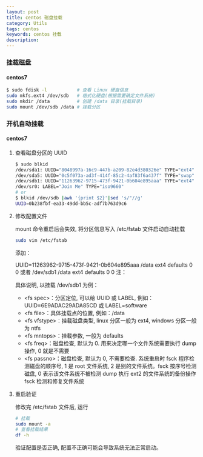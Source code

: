 ```yaml
---
layout: post
title: centos 磁盘挂载
category: Utils
tags: centos
keywords: centos 挂载
description:
---
```


### 挂载磁盘

#### centos7

```bash
$ sudo fdisk -l           # 查看 Linux 硬盘信息
sudo mkfs.ext4 /dev/sdb   # 格式化硬盘(根据需要确定文件系统)
sudo mkdir /data          # 创建 /data 目录(挂载目录)
sudo mount /dev/sdb /data # 挂载分区
```

### 开机自动挂载

#### centos7

1. 查看磁盘分区的 UUID

    ```bash
    $ sudo blkid
    /dev/sda1: UUID="8048997a-16c9-447b-a209-82e4d380326e" TYPE="ext4"
    /dev/sda5: UUID="0c5f073a-ad3f-414f-85c2-4af83f6a437f" TYPE="swap"
    /dev/sdb1: UUID="11263962-9715-473f-9421-0b604e895aaa" TYPE="ext4"
    /dev/sr0: LABEL="Join Me" TYPE="iso9660"
    # or
    $ blkid /dev/sdb |awk '{print $2}'|sed 's/"//g'
    UUID=0b238fbf-ea33-49dd-bb5c-adf7b763d9c6
    ```

2. 修改配置文件

    mount 命令重启后会失效, 将分区信息写入 /etc/fstab 文件启动自动挂载

    ```bash
    sudo vim /etc/fstab
    ```

    添加：

    UUID=11263962-9715-473f-9421-0b604e895aaa /data ext4 defaults 0 0
    或者
    /dev/sdb1     /data      ext4      defaults      0      0
    注：<fs spec> <fs file> <fs vfstype> <fs mntops> <fs freq> <fs passno>

    具体说明, 以挂载 /dev/sdb1 为例：

    - \<fs spec\>：分区定位, 可以给 UUID 或 LABEL, 例如：UUID=6E9ADAC29ADA85CD 或 LABEL=software
    - \<fs file\>：具体挂载点的位置, 例如：/data
    - \<fs vfstype\>：挂载磁盘类型, linux 分区一般为 ext4, windows 分区一般为 ntfs
    - \<fs mntops\>：挂载参数, 一般为 defaults
    - \<fs freq\>：磁盘检查, 默认为 0. 用来决定哪一个文件系统需要执行 dump 操作, 0 就是不需要
    - \<fs passno\>：磁盘检查, 默认为 0, 不需要检查. 系统重启时 fsck 程序检测磁盘的顺序号, 1 是 root 文件系统, 2 是别的文件系统。fsck 按序号检测磁盘, 0 表示该文件系统不被检测 dump 执行 ext2 的文件系统的备份操作 fsck 检测和修复文件系统

3. 重启验证

    修改完 /etc/fstab 文件后, 运行

    ```bash
    # 挂载
    sudo mount -a
    # 查看挂载结果
    df -h
    ```

    验证配置是否正确, 配置不正确可能会导致系统无法正常启动。